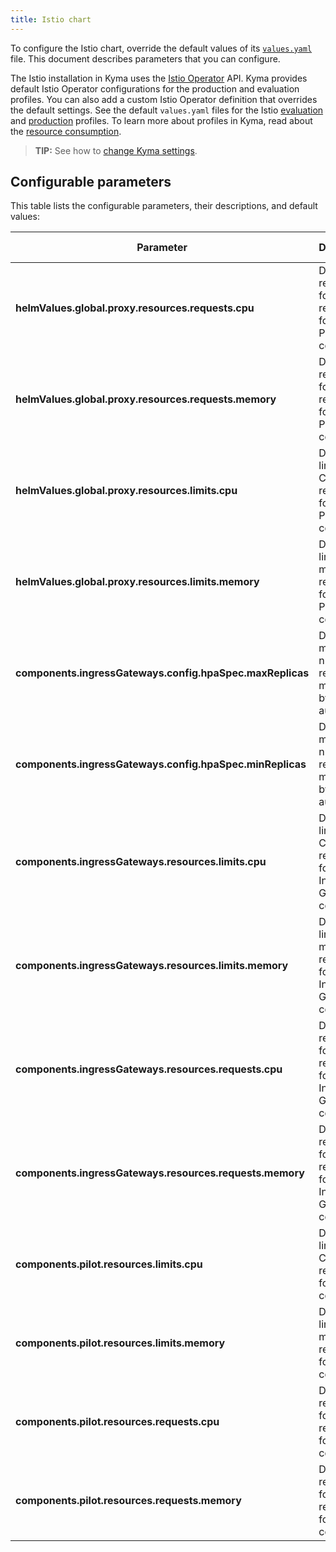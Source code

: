 ```yaml
---
title: Istio chart
---
```


To configure the Istio chart, override the default values of its [`values.yaml`](https://github.com/kyma-project/kyma/blob/main/resources/istio-configuration/values.yaml) file. This document describes parameters that you can configure.

The Istio installation in Kyma uses the [Istio Operator](https://istio.io/docs/reference/config/istio.operator.v1alpha1/) API. Kyma provides default Istio Operator configurations for the production and evaluation profiles. You can also add a custom Istio Operator definition that overrides the default settings. See the default `values.yaml` files for the Istio [evaluation](https://github.com/kyma-project/kyma/blob/main/resources/istio-configuration/profile-evaluation.yaml) and [production](https://github.com/kyma-project/kyma/blob/main/resources/istio-configuration/profile-production.yaml) profiles. To learn more about profiles in Kyma, read about the [resource consumption](../../04-operation-guides/operations/01-install-kyma.md#choose-resource-consumption).

>**TIP:** See how to [change Kyma settings](../../04-operation-guides/operations/03-change-kyma-config-values.md).

## Configurable parameters

This table lists the configurable parameters, their descriptions, and default values:

| Parameter |  Description | Default value |
|-------|-------|:--------:|
| **helmValues.global.proxy.resources.requests.cpu** | Defines requests for CPU resources for the Proxy component. | `75m` |
| **helmValues.global.proxy.resources.requests.memory** | Defines requests for memory resources for the Proxy component. | `64Mi` |
| **helmValues.global.proxy.resources.limits.cpu** | Defines limits for CPU resources for the Proxy component. | `250m` |
| **helmValues.global.proxy.resources.limits.memory** | Defines limits for memory resources for the Proxy component. | `256Mi` |
| **components.ingressGateways.config.hpaSpec.maxReplicas** | Defines the maximum number of replicas managed by the autoscaler. | `5` |
| **components.ingressGateways.config.hpaSpec.minReplicas** | Defines the minimum number of replicas managed by the autoscaler. | `1` |
| **components.ingressGateways.resources.limits.cpu** | Defines limits for CPU resources for the Ingress Gateway component. | `200m` |
| **components.ingressGateways.resources.limits.memory** | Defines limits for memory resources for the Ingress Gateway component. | `1024Mi` |
| **components.ingressGateways.resources.requests.cpu** | Defines requests for CPU resources for the Ingress Gateway component. | `100m` |
| **components.ingressGateways.resources.requests.memory** | Defines requests for memory resources for the Ingress Gateway component.| `128Mi` |
| **components.pilot.resources.limits.cpu** | Defines limits for CPU resources for the Pilot component. | `500m` |
| **components.pilot.resources.limits.memory** | Defines limits for memory resources for the Pilot component. | `1024Mi` |
| **components.pilot.resources.requests.cpu** | Defines requests for CPU resources for the Pilot component. | `250m` |
| **components.pilot.resources.requests.memory** | Defines requests for memory resources for the Pilot component. | `512Mi` |
